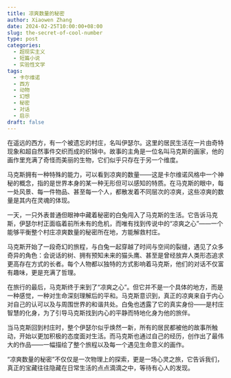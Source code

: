 ```yaml
---
title: 凉爽数量的秘密
author: Xiaowen Zhang
date: 2024-02-25T10:00:00+08:00
slug: the-secret-of-cool-number
type: post
categories:
  - 超现实主义
  - 短篇小说
  - 实验性文学
tags:
  - 卡尔维诺
  - 西方
  - 动物
  - 幻想
  - 秘密
  - 对话
  - 启示
draft: false
---
```


在遥远的西方，有一个被遗忘的村庄，名叫伊瑟尔。这里的居民生活在一片由奇特现象和超自然事件交织而成的织锦中。故事的主角是一位名叫马克斯的画家，他的画作里充满了奇怪而美丽的生物，它们似乎只存在于另一个维度。

马克斯拥有一种特殊的能力，可以看到凉爽的数量——这是卡尔维诺风格中一个神秘的概念，指的是世界本身的某一种无形但可以感知的特质。在马克斯的眼中，每一处风景、每一件物品、甚至每一个人，都散发着不同层次的凉爽，这些凉爽的数量是其内在灵魂的体现。

一天，一只外表普通但眼神中藏着秘密的白兔闯入了马克斯的生活。它告诉马克斯，伊瑟尔村正面临着前所未有的危机，而唯有找到传说中的“凉爽之心”——一个能够平衡整个村庄凉爽数量的秘密所在地，方能解救村庄。

马克斯开始了一段奇幻的旅程，与白兔一起穿越了时间与空间的裂缝，遇见了众多奇异的角色：会说话的树、拥有预知未来的猫头鹰、甚至是曾经放弃人类形态追求更高存在方式的长者。每个人物都以独特的方式影响着马克斯，他们的对话不仅富有趣味，更是充满了哲理。

在旅行的最后，马克斯终于来到了“凉爽之心”。但它并不是一个具体的地方，而是一种感觉，一种对生命深刻理解后的平和。马克斯意识到，真正的凉爽来自于内心对自己的认可以及与周围世界的和谐共处。白兔也透露了它的真实身份——是村庄智慧的化身，为了引导马克斯找到内心的平静而特地化身为他的旅伴。

当马克斯回到村庄时，整个伊瑟尔似乎焕然一新，所有的居民都被他的故事所触动，开始以更加积极的态度面对生活。而马克斯也通过自己的经历，创作出了最伟大的作品——一幅描绘了整个旅程以及每一个遇见生命意义的画作。

“凉爽数量的秘密”不仅仅是一次物理上的探索，更是一场心灵之旅，它告诉我们，真正的宝藏往往隐藏在日常生活的点点滴滴之中，等待有心人的发现。